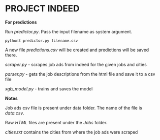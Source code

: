 # PROJECT INDEED

**For predictions**

Run _predictor.py_. Pass the input filename as system argument.

`python3 predictor.py filename.csv`

A new file _predictions.csv_ will be created and predictions will be saved there.

_scraper.py_ - scrapes job ads from indeed for the given jobs and cities

_parser.py_ - gets the job descriptions from the html file and save it to a csv file

_xgb_model.py_ - trains and saves the model


**Notes**

Job ads csv file is present under data folder. The name of the file is _data.csv_.

Raw _HTML_ files are present under the _Jobs_ folder.

_cities.txt_ contains the cities from where the job ads were scraped
